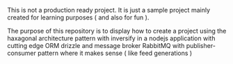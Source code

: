This is not a production ready project. It is just a sample project mainly
created for learning purposes ( and also for fun ).

The purpose of this repository is to display
how to create a project using the haxagonal architecture pattern with inversify
in a nodejs application with cutting edge ORM drizzle and message broker RabbitMQ
with publisher-consumer pattern where it makes sense ( like feed generations )
